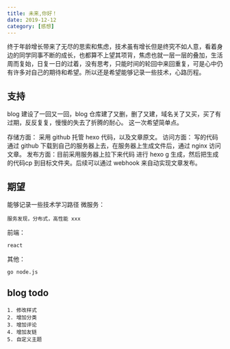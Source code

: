 ```yaml
---
title: 未来,你好！
date: 2019-12-12
category: [感想]
---
```

终于年龄增长带来了无尽的思索和焦虑，技术虽有增长但是终究不如人意，看着身边的同学同事不断的成长，也都算不上望其项背，焦虑也就一层一层的叠加，生活周而复始，日复一日的过着，没有思考，只能时间的轮回中来回重复，可是心中仍有许多对自己的期待和希望。所以还是希望能够记录一些技术，心路历程。

## 支持
blog 建设了一回又一回，blog 仓库建了又删，删了又建，域名关了又买，买了有过期，反反复复，慢慢的失去了折腾的耐心。
这一次希望简单点。

存储方面： 采用 github 托管 hexo 代码，以及文章原文。
访问方面： 写的代码通过 github 下载到自己的服务器上去，在服务器上生成文件后，通过 nginx 访问文章。
发布方面：目前采用服务器上拉下来代码 进行 hexo g 生成，然后把生成的代码cp 到目标文件夹。后续可以通过 webhook 来自动实现文章发布。

## 期望
能够记录一些技术学习路径
微服务：

    服务发现，分布式，高性能 xxx
前端：

    react
其他：

    go node.js 
## blog todo
    1. 修改样式
    2. 增加分类
    3. 增加评论
    4. 增加友链
    5. 自定义主题

